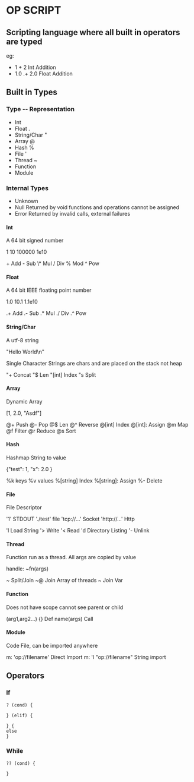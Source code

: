 # OP SCRIPT

## Scripting language where all built in operators are typed

eg:

- 1 + 2 Int Addition
- 1.0 .+ 2.0 Float Addition

## Built in Types

### Type -- Representation

- Int
- Float .
- String/Char "
- Array @
- Hash %
- File '
- Thread ~
- Function
- Module

### Internal Types

- Unknown
- Null Returned by void functions and operations cannot be assigned
- Error Returned by invalid calls, external failures

#### Int

A 64 bit signed number

1 10 100000 1e10

\+ Add
\- Sub
\\\* Mul
/ Div
% Mod
^ Pow

#### Float

A 64 bit IEEE floating point number

1.0 10.1 1.1e10

.+ Add
.- Sub
.\* Mul
./ Div
.^ Pow

#### String/Char

A utf-8 string

"Hello World\n"

Single Character Strings are chars and are placed on the stack not heap

"+ Concat
"\$ Len
"[int] Index
"s Split

#### Array

Dynamic Array

[1, 2.0, "Asdf"]

@+ Push
@- Pop
@\$ Len
@^ Reverse
@[int] Index
@[int]: Assign
@m Map
@f Filter
@r Reduce
@s Sort

#### Hash

Hashmap String to value

{"test": 1, "x": 2.0 }

%k keys
%v values
%[string] Index
%[string]: Assign
%- Delete

#### File

File Descriptor

'1' STDOUT
'./test' file
'tcp://...' Socket
'http://...' Http

'l Load String
'> Write
'< Read
'd Directory Listing
'- Unlink

#### Thread

Function run as a thread. All args are copied by value

handle: ~fn(args)

~ Split/Join
~@ Join Array of threads
~ Join Var

#### Function

Does not have scope cannot see parent or child

(arg1,arg2...) {} Def
name(args) Call

#### Module

Code File, can be imported anywhere

m: 'op://filename' Direct Import
m: 'l "op://filename" String import

## Operators

### If

```
? (cond) {

} (elif) {

} {
else
}
```

### While

```
?? (cond) {

}
```
